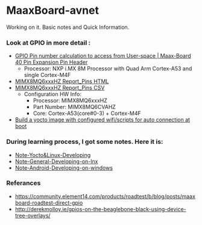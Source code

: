 # MaaxBoard-avnet
Working on it. Basic notes and Quick Information.

### Look at GPIO in more detail : 

 * [GPIO Pin number calculation to access from User-space | Maax-Board 40 Pin Expansion Pin Header](https://github.com/zafersn/MaaxBoard-avnet/blob/main/Hardware%20Explanation/GPIO.md)
    * Processor:  NXP i.MX 8M Processor with Quad Arm Cortex-A53 and single Cortex-M4F
 * [MIMX8MQ6xxxHZ Report_Pins HTML](https://htmlpreview.github.io/?https://github.com/zafersn/MaaxBoard-avnet/blob/main/Hardware%20Explanation/html_report_Pins.html)
 * [MIMX8MQ6xxxHZ Report_Pins CSV](https://github.com/zafersn/MaaxBoard-avnet/blob/main/Hardware%20Explanation/csv_output_report_Pins.md) 
    * Configuration HW Info: 
      * Processor: MIMX8MQ6xxxHZ
      * Part Number: MIMX8MQ6CVAHZ
      * Core: Cortex-A53(core#0-3) + Cortex-M4F    
 * [Build a yocto image with configured wifi/scripts for auto connection at boot](https://github.com/zafersn/MaaxBoard-avnet/blob/main/Yocto/yocto-build-image-with-configured-wifi-for-auto-connection.md)

### During learning process, I got some notes. Here it is:
 * [Note-Yocto&Linux-Developing](https://github.com/zafersn/MaaxBoard-avnet/blob/main/Development%20Notes/linux-developing-note.md)
 * [Note-General-Developing-on-lnx](https://github.com/zafersn/MaaxBoard-avnet/blob/main/Development%20Notes/general-notes-on-linux.md)
 * [Note-Android-Developing-on-windows](https://github.com/zafersn/MaaxBoard-avnet/blob/main/Development%20Notes/general-notes-on-linux.md)

### Referances
 * https://community.element14.com/products/roadtest/b/blog/posts/maaxboard-roadtest-direct-gpio 
 * http://derekmolloy.ie/gpios-on-the-beaglebone-black-using-device-tree-overlays/
 
